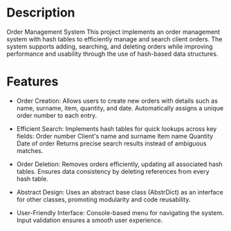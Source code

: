 # Description

Order Management System
This project implements an order management system with hash tables to efficiently manage and search client orders. The system supports adding, searching, and deleting orders while improving performance and usability through the use of hash-based data structures.

# Features

- Order Creation:
        Allows users to create new orders with details such as name, surname, item, quantity, and date.
        Automatically assigns a unique order number to each entry.

- Efficient Search:
        Implements hash tables for quick lookups across key fields:
            Order number
            Client's name and surname
            Item name
            Quantity
            Date of order
        Returns precise search results instead of ambiguous matches.

- Order Deletion:
        Removes orders efficiently, updating all associated hash tables.
        Ensures data consistency by deleting references from every hash table.

- Abstract Design:
        Uses an abstract base class (AbstrDict) as an interface for other classes, promoting modularity and code reusability.

- User-Friendly Interface:
        Console-based menu for navigating the system.
        Input validation ensures a smooth user experience.
